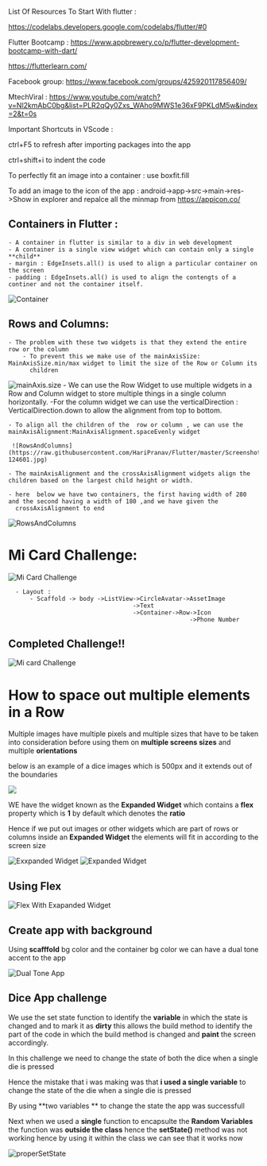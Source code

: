 List Of Resources To Start With flutter :

https://codelabs.developers.google.com/codelabs/flutter/#0


Flutter Bootcamp : https://www.appbrewery.co/p/flutter-development-bootcamp-with-dart/

https://flutterlearn.com/

Facebook group: https://www.facebook.com/groups/425920117856409/

MtechViral : https://www.youtube.com/watch?v=Nl2kmAbC0bg&list=PLR2qQy0Zxs_WAho9MWS1e36xF9PKLdM5w&index=2&t=0s



Important Shortcuts in VScode :

ctrl+F5 to refresh after importing packages into the app

ctrl+shift+i  to indent the code

To perfectly fit an image into a container  : use boxfit.fill


To add an image to the icon of the app  : android->app->src->main->res->Show in explorer and repalce all the minmap from https://appicon.co/



## Containers in Flutter :
  
    - A container in flutter is similar to a div in web development 
    - A container is a single view widget which can contain only a single **child** 
    - margin : EdgeInsets.all() is used to align a particular container on the screen
    - padding : EdgeInsets.all() is used to align the contengts of a continer and not the container itself.
    
![Container](https://raw.githubusercontent.com/HariPranav/Flutter/master/Screenshot_20200116-100925.jpg)

## Rows and Columns:
  
    - The problem with these two widgets is that they extend the entire row or the column
        - To prevent this we make use of the mainAxisSize: MainAxisSize.min/max widget to limit the size of the Row or Column its  
          children
 ![mainAxis.size](https://raw.githubusercontent.com/HariPranav/Flutter/master/Screenshot_20200116-123708.jpg)
    - We can use the Row Widget to use multiple widgets in a Row and Column widget to store multiple things in a single column                 
      horizontally.
    -For the column widget we can use the verticalDirection : VerticalDirection.down to allow the alignment from top to bottom.
    
    - To align all the children of the  row or column , we can use the mainAxisAlignment:MainAxisAlignment.spaceEvenly widget
    
     ![RowsAndColumns](https://raw.githubusercontent.com/HariPranav/Flutter/master/Screenshot_20200116-124601.jpg)
     
    - The mainAxisAlignment and the crossAxisAlignment widgets align the children based on the largest child height or width.
    
    - here  below we have two containers, the first having width of 280 and the second having a width of 180 ,and we have given the 
      crossAxisAlignment to end
      
![RowsAndColumns](https://raw.githubusercontent.com/HariPranav/Flutter/master/Screenshot_20200116-125631.jpg)
      
 # Mi Card Challenge:
     
![Mi Card Challenge](https://raw.githubusercontent.com/HariPranav/Flutter/master/micardChallenge.png)
    
      - Layout : 
          - Scaffold -> body ->ListView->CircleAvatar->AssetImage
                                       ->Text
                                       ->Container->Row->Icon
                                                       ->Phone Number
                                                       
 ## Completed Challenge!!
 
![Mi card Challenge](https://raw.githubusercontent.com/HariPranav/Flutter/master/Screenshot_20200119-222956.jpg)
                                  
     
# How to space out multiple elements in a Row

Multiple images have multiple pixels and multiple sizes that have to be taken into consideration before using them on **multiple screens sizes** and multiple **orientations**

below is an example of a dice images which is 500px and it extends out of the boundaries

![](https://raw.githubusercontent.com/HariPranav/Flutter/master/Screenshot_20200119-223458.jpg)

WE have the widget known as the  **Expanded Widget** which contains a **flex** property which is **1** by default which denotes the **ratio**

Hence if we put out images or other widgets which are part of rows or columns inside an **Expanded Widget** the elements will fit in according to the screen size

![Exxpanded Widget](https://raw.githubusercontent.com/HariPranav/Flutter/master/Screenshot_20200119-224218.jpg)
![Expanded Widget](https://raw.githubusercontent.com/HariPranav/Flutter/master/Screenshot_20200119-224237.jpg)


## Using Flex

![Flex With Exapanded Widget](https://raw.githubusercontent.com/HariPranav/Flutter/master/Screenshot_20200119-224836.jpg)


## Create app with background 

  Using **scafffold** bg color and the container bg color we can have a dual tone accent to the app
  
![Dual Tone App](https://raw.githubusercontent.com/HariPranav/Flutter/master/Screenshot_20200124-090918.jpg)


## Dice App challenge 

We use the set state function to identify the **variable** in which the state is changed and to mark it as **dirty** this allows the build method to identify the part of the code in which the build method is changed and **paint** the screen accordingly.

In this challenge we need to change the state of both the dice when a single die is pressed 

Hence the mistake that i was making was that **i used a single variable** to change the state of the die when a single die is pressed

By using **two variables ** to change the state the app was successfull

Next when we used a **single** function to encapsulte the **Random Variables** the function was **outside the class** hence the **setState()** method was not working hence by using it within the class we can see that it works now

![properSetState](https://raw.githubusercontent.com/HariPranav/Flutter/master/1.png)


 
